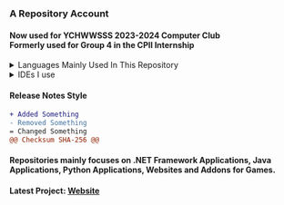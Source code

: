 ### A Repository Account
#### Now used for YCHWWSSS 2023-2024 Computer Club <br> Formerly used for Group 4 in the CPII Internship

<details>
  <summary>Languages Mainly Used In This Repository</summary>



- C
- C++
- C#
- Java
- Python
- HTML
  - CSS
  - SASS
  - Bootstrap
- JavaScript
    - Three.js
    - jQuery
  </details>


<details>
  <summary>IDEs I use</summary>


- Visual Studio Code
- Visual Studio 2022
- IntelliJ Idea Ultimate
- Pycharm
- Eclipse
</details>

#### Release Notes Style
```diff
+ Added Something
- Removed Something
= Changed Something
@@ Checksum SHA-256 @@
```

#### Repositories mainly focuses on .NET Framework Applications, Java Applications, Python Applications, Websites and Addons for Games.
#### Latest Project: [Website](https://github.com/Optidev3455/Optidev3455.github.io)
